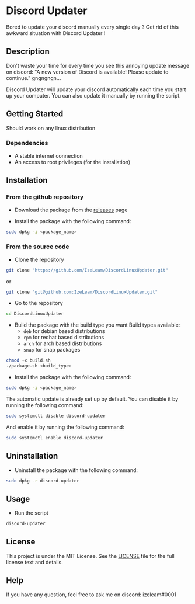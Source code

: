 # Discord Updater

Bored to update your discord manually every single day ? Get rid of this awkward situation with Discord Updater !

## Description

Don't waste your time for every time you see this annoying update message on discord: "A new version of Discord is available! Please update to continue." gngngngn...

Discord Updater will update your discord automatically each time you start up your computer. You can also update it manually by running the script.

## Getting Started

Should work on any linux distribution

### Dependencies

* A stable internet connection
* An access to root privileges (for the installation)

## Installation

### From the github repository

* Download the package from the [releases](https://github.com/IzeLeam/DiscordLinuxUpdater/releases) page

* Install the package with the following command:

```bash
sudo dpkg -i <package_name>
```

### From the source code

* Clone the repository

```bash
git clone "https://github.com/IzeLeam/DiscordLinuxUpdater.git"
```

or

```bash
git clone "git@github.com:IzeLeam/DiscordLinuxUpdater.git"
```

* Go to the repository

```bash
cd DiscordLinuxUpdater
```

* Build the package with the build type you want
    Build types available:
    * `deb` for debian based distributions
    * `rpm` for redhat based distributions
    * `arch` for arch based distributions
    * `snap` for snap packages

```bash
chmod +x build.sh
./package.sh <build_type>
```

* Install the package with the following command:

```bash
sudo dpkg -i <package_name>
```

The automatic update is already set up by default. You can disable it by running the following command:

```bash
sudo systemctl disable discord-updater
```

And enable it by running the following command:

```bash
sudo systemctl enable discord-updater
```

## Uninstallation

* Uninstall the package with the following command:

```bash
sudo dpkg -r discord-updater
```

## Usage

* Run the script

```bash
discord-updater
```

## License

This project is under the MIT License. See the [LICENSE](LICENSE) file for the full license text and details.

## Help

If you have any question, feel free to ask me on discord: izeleam#0001